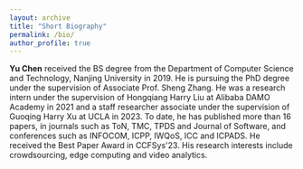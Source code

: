 ```yaml
---
layout: archive
title: "Short Biography"
permalink: /bio/
author_profile: true
---
```

**Yu Chen** received the BS degree from the Department of Computer Science and Technology, Nanjing University in 2019. He is pursuing the PhD degree under the supervision of Associate Prof. Sheng Zhang. He was a research intern under the supervision of Hongqiang Harry Liu at Alibaba DAMO Academy in 2021 and a staff researcher associate under the supervision of Guoqing Harry Xu at UCLA in 2023. To date, he has published more than 16 papers, in journals such as ToN, TMC, TPDS and Journal of Software, and conferences such as INFOCOM, ICPP, IWQoS, ICC and ICPADS. He received the Best Paper Award in CCFSys'23. His research interests include crowdsourcing, edge computing and video analytics.